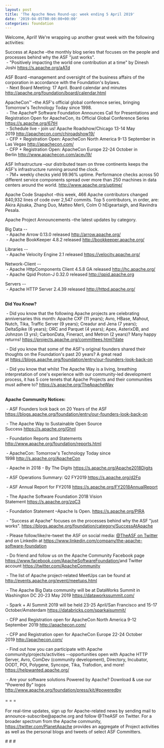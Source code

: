 ```yaml
---
layout: post
title: 'The Apache News Round-up: week ending 5 April 2019'
date: '2019-04-05T00:00:00+00:00'
categories: foundation
---
```

<p>Welcome, April! We're wrapping up another great week with the following activities:</p> 
  <p>Success at Apache –the monthly blog series that focuses on the people and processes behind why the ASF &quot;just works&quot;.<br />&nbsp;- &quot;Positively impacting the world one contribution at a time&quot; by Dinesh Joshi&nbsp;<a href="https://s.apache.org/aATd">https://s.apache.org/aATd</a></p> 
  <p> </p> 
  <p> </p> 
  <p> </p> 
  <p>ASF Board –management and oversight of the business affairs of the corporation in accordance with the Foundation's bylaws.<br />&nbsp;- Next Board Meeting: 17 April. Board calendar and minutes <a href="http://apache.org/foundation/board/calendar.html">http://apache.org/foundation/board/calendar.html</a></p> 
  <div> 
    <p>ApacheCon™ –the ASF's official global conference series, bringing Tomorrow's Technology Today since 1998.<br />&nbsp;- The Apache® Software Foundation Announces Call for Presentations and Registration Open for ApacheCon, its Official Global Conference Series <a href="https://s.apache.org/67tH">https://s.apache.org/67tH</a><br />&nbsp;- Schedule live - join us! Apache Roadshow/Chicago 13-14 May 2019&nbsp;<a href="http://apachecon.com/chiroadshow19/">http://apachecon.com/chiroadshow19/</a><br />&nbsp;- CFP + Registration Open: ApacheCon North America 9-13 September in Las Vegas&nbsp;<a href="http://apachecon.com/">http://apachecon.com/</a><br />&nbsp;- CFP + Registration Open: ApacheCon Europe 22-24 October in Berlin&nbsp;<a href="http://www.apachecon.com/aceu19/">http://www.apachecon.com/aceu19/</a></p> 
    <p>ASF Infrastructure –our distributed team on three continents keeps the ASF's infrastructure running around the clock.<br />&nbsp;- 7M+ weekly checks yield 99.96% uptime. Performance checks across 50 different service components spread over more than 250 machines in data centers around the world.&nbsp;<a href="http://www.apache.org/uptime/">http://www.apache.org/uptime/</a></p> 
    <p>Apache Code Snapshot –this week, 466 Apache contributors changed 840,932 lines of code over 2,547 commits. Top 5 contributors, in order, are: Akira Ajisaka, Zhang Duo, Matteo Merli, Colm O hEigeartaigh, and Ravindra Pesala.</p> 
    <p>Apache Project Announcements&nbsp;–the latest updates by category.</p> 
    <p> </p> 
    <p>Big Data --<br />&nbsp;-&nbsp;Apache Arrow 0.13.0 released <a href="http://arrow.apache.org/">http://arrow.apache.org/</a><br />&nbsp;- Apache BookKeeper 4.8.2 released&nbsp;<a href="http://bookkeeper.apache.org/">http://bookkeeper.apache.org/</a></p> 
    <p>Libraries --<br />&nbsp;- Apache Velocity Engine 2.1 released&nbsp;<a href="https://velocity.apache.org/">https://velocity.apache.org/</a></p> 
    <p>Network-Client --<br />&nbsp;- Apache HttpComponents Client 4.5.8 GA released&nbsp;<a href="http://hc.apache.org/">http://hc.apache.org/</a><br />&nbsp;-&nbsp;Apache Qpid Proton-J 0.32.0 released&nbsp;<a href="http://qpid.apache.org">http://qpid.apache.org</a></p> 
    <p>Servers --<br />&nbsp;- Apache HTTP Server 2.4.39 released&nbsp;<a href="http://httpd.apache.org/">http://httpd.apache.org/</a><br /><br /></p> 
    <p><strong>Did You Know?</strong></p> 
    <div> 
      <p>&nbsp;- Did you know that the following Apache projects are celebrating anniversaries this month: Apache CXF (11 years); Avro, HBase, Mahout, Nutch, Tika, Traffic Server (9 years); Creadur and Jena (7 years); DeltaSpike (6 years); ORC and Parquet (4 years); Apex, AsterixDB, and Johnzon (3 yrs); CarbonData, Fineract, and Metron (2 years)? Many happy returns!&nbsp;<a href="https://projects.apache.org/committees.html?date">https://projects.apache.org/committees.html?date</a></p> 
      <p>&nbsp;- Did you know that some of the ASF's original founders shared their thoughts on the Foundation's past 20 years? A great read at&nbsp;<a href="https://blogs.apache.org/foundation/entry/our-founders-look-back-on">https://blogs.apache.org/foundation/entry/our-founders-look-back-on</a> </p> 
      <p>&nbsp;- Did you know that whilst The Apache Way is a living, breathing interpretation of one's experience with our community-led development process, it has 5 core tenets that Apache Projects and their communities must adhere to? <a href="https://s.apache.org/TheApacheWay">https://s.apache.org/TheApacheWay</a><br /><br /></p> 
      <p><strong>Apache Community Notices:</strong></p> 
    </div> 
    <p>&nbsp;- ASF Founders look back on 20 Years of the ASF <a href="https://blogs.apache.org/foundation/entry/our-founders-look-back-on">https://blogs.apache.org/foundation/entry/our-founders-look-back-on</a></p> 
    <p>&nbsp;- The Apache Way to Sustainable Open Source Success&nbsp;<a href="https://s.apache.org/GhnI">https://s.apache.org/GhnI</a></p> 
    <p>&nbsp;- Foundation Reports and Statements <a href="http://www.apache.org/foundation/reports.html">http://www.apache.org/foundation/reports.html</a></p> 
    <p>&nbsp;- ApacheCon: Tomorrow's Technology Today since 1998&nbsp;<a href="http://s.apache.org/ApacheCon">http://s.apache.org/ApacheCon</a> </p> 
    <p>&nbsp;- Apache in 2018 - By The Digits <a href="https://s.apache.org/Apache2018Digits">https://s.apache.org/Apache2018Digits</a></p> 
    <p>&nbsp;-&nbsp;ASF Operations Summary: Q2 FY2019 <a href="https://s.apache.org/d2Fq">https://s.apache.org/d2Fq</a></p> 
    <p>&nbsp;- ASF Annual Report for FY2018&nbsp;<a href="https://s.apache.org/FY2018AnnualReport">https://s.apache.org/FY2018AnnualReport</a></p> 
    <p>&nbsp;- The Apache Software Foundation 2018 Vision Statement&nbsp;<a href="https://s.apache.org/zqC3">https://s.apache.org/zqC3</a></p> 
    <p>&nbsp;- Foundation Statement –Apache Is Open.&nbsp;<a href="https://s.apache.org/PIRA">https://s.apache.org/PIRA</a></p> 
    <div> 
      <p>&nbsp;- &quot;Success at Apache&quot; focuses on the processes behind why the ASF &quot;just works&quot;. <a href="https://blogs.apache.org/foundation/category/SuccessAtApache">https://blogs.apache.org/foundation/category/SuccessAtApache</a></p> 
    </div> 
    <div> 
      <p>&nbsp;- Please follow/like/re-tweet the ASF on social media: <a href="https://twitter.com/TheASF">@TheASF on Twitter</a> and on LinkedIn at <a href="https://www.linkedin.com/company/the-apache-software-foundation">https://www.linkedin.com/company/the-apache-software-foundation</a></p> 
      <p>&nbsp;- Do friend and follow us on the Apache Community Facebook page <a href="https://www.facebook.com/ApacheSoftwareFoundation/">https://www.facebook.com/ApacheSoftwareFoundation/</a>and Twitter account <a href="https://twitter.com/ApacheCommunity">https://twitter.com/ApacheCommunity</a></p> 
    </div> 
    <div> 
      <p><a href="https://feathercast.apache.org/"></a></p> 
    </div> 
    <div> 
      <p>&nbsp;- The list of Apache project-related MeetUps can be found at <a href="http://events.apache.org/event/meetups.html">http://events.apache.org/event/meetups.html<br /></a></p> 
    </div> 
    <div> 
      <p>&nbsp;- The Apache Big Data community will be at&nbsp;DataWorks Summit in Washington DC&nbsp;20-23 May 2019&nbsp;<a href="https://dataworkssummit.com/">https://dataworkssummit.com/</a></p> 
      <p>&nbsp;- Spark + AI Summit 2019 will be held 23-25 April/San Francisco and 15-17 October/Amsterdam <font color="#bb0000"><a href="https://databricks.com/sparkaisummit/">https://databricks.com/sparkaisummit/</a></font></p> 
      <p>&nbsp;- CFP and Registration open for ApacheCon North America 9-12 September 2019&nbsp;<a href="http://apachecon.com/">http://apachecon.com/</a></p> 
      <p>&nbsp;- CFP and Registration open for ApacheCon Europe 22-24 October 2019&nbsp;<a href="http://apachecon.com/">http://apachecon.com/</a></p> 
      <p>&nbsp;- Find out how you can participate with Apache community/projects/activities --opportunities open with Apache HTTP Server, Avro, ComDev (community development), Directory, Incubator, OODT, POI, Polygene, Syncope, Tika, Trafodion, and more! <a href="https://helpwanted.apache.org/">https://helpwanted.apache.org/</a></p> 
    </div> 
    <div>&nbsp;- Are your software solutions Powered by Apache? Download &amp; use our &quot;Powered By&quot; logos <a href="http://www.apache.org/foundation/press/kit/#poweredby">http://www.apache.org/foundation/press/kit/#poweredby</a></div> 
    <div><br /></div> 
    <div>= = =</div> 
    <div><br /></div> 
    <div>For real-time updates, sign up for Apache-related news by sending mail to announce-subscribe@apache.org and follow @TheASF on Twitter. For a broader spectrum from the Apache community, <a href="https://twitter.com/PlanetApache">https://twitter.com/PlanetApache</a> provides an aggregate of Project activities as well as the personal blogs and tweets of select ASF Committers.</div> 
  </div> 
  <p># # #</p>

